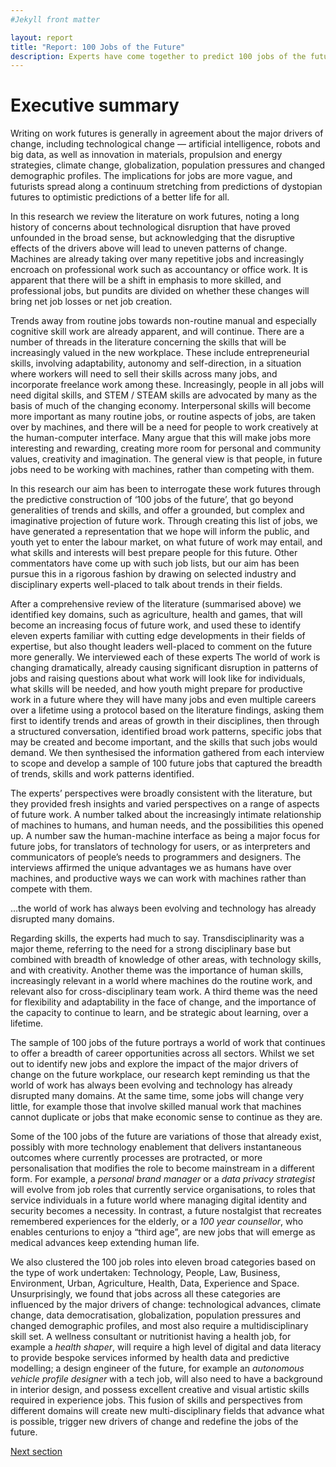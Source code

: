 ```yaml
---
#Jekyll front matter

layout: report
title: "Report: 100 Jobs of the Future"
description: Experts have come together to predict 100 jobs of the future.
---
```

<h1>Executive summary</h1>
<p class="intro">Writing on work futures is generally in agreement about the major drivers of change, including technological change — artificial intelligence, robots and big data, as well as innovation in materials, propulsion and energy strategies, climate change, globalization, population pressures and changed demographic profiles. The implications for jobs are more vague, and futurists spread along a continuum stretching from predictions of dystopian futures to optimistic predictions of a better life for all.</p>

In this research we review the literature on work futures, noting a long history of concerns about technological disruption that have proved unfounded in the broad sense, but acknowledging that the disruptive effects of the drivers above will lead to uneven patterns of change. Machines are already taking over many repetitive jobs and increasingly encroach on professional work such as accountancy or office work. It is apparent that there will be a shift in emphasis to more skilled, and professional jobs, but pundits are divided on whether these changes will bring net job losses or net job creation.

Trends away from routine jobs towards non-routine manual and especially cognitive skill work are already apparent, and will continue. There are a number of threads in the literature concerning the skills that will be increasingly valued in the new workplace. These include entrepreneurial skills, involving adaptability, autonomy and self-direction, in a situation where workers will need to sell their skills across many jobs, and incorporate freelance work among these. Increasingly, people in all jobs will need digital skills, and STEM / STEAM skills are advocated by many as the basis of much of the changing economy. Interpersonal skills will become more important as many routine jobs, or routine aspects of jobs, are taken over by machines, and there will be a need for people to work creatively at the human-computer interface. Many argue that this will make jobs more interesting and rewarding, creating more room for personal and community values, creativity and imagination. The general view is that people, in future jobs need to be working with machines, rather than competing with them.

In this research our aim has been to interrogate these work futures through the predictive construction of ‘100 jobs of the future’, that go beyond generalities of trends and skills, and offer a grounded, but complex and imaginative projection of future work. Through creating this list of jobs, we have generated a representation that we hope will inform the public, and youth yet to enter the labour market, on what future of work may entail, and what skills and interests will best prepare people for this future. Other commentators have come up with such job lists, but our aim has been pursue this in a rigorous fashion by drawing on selected industry and disciplinary experts well-placed to talk about trends in their fields.

After a comprehensive review of the literature (summarised above) we identified key domains, such as agriculture, health and games, that will become an increasing focus of future work, and used these to identify eleven experts familiar with cutting edge developments in their fields of expertise, but also thought leaders well-placed to comment on the future more generally. We interviewed each of these experts The world of work is changing dramatically, already causing significant disruption in patterns of jobs and raising questions about what work will look like for individuals, what skills will be needed, and how youth might prepare for productive work in a future where they will have many jobs and even multiple careers over a lifetime using a protocol based on the literature findings, asking them first to identify trends and areas of growth in their disciplines, then through a structured conversation, identified broad work patterns, specific jobs that may be created and become important, and the skills that such jobs would demand. We then synthesised the information gathered from each interview to scope and develop a sample of 100 future jobs that captured the breadth of trends, skills and work patterns identified.

The experts’ perspectives were broadly consistent with the literature, but they provided fresh insights and varied perspectives on a range of aspects of future work. A number talked about the increasingly intimate relationship of machines to humans, and human needs, and the possibilities this opened up. A number saw the human-machine interface as being a major focus for future jobs, for translators of technology for users, or as interpreters and communicators of people’s needs to programmers and designers. The interviews affirmed the unique advantages we as humans have over machines, and productive ways we can work with machines rather than compete with them.

<aside class="pullquote"><p>…the world of work has always been evolving and technology has already disrupted many domains.</p></aside>

Regarding skills, the experts had much to say. Transdisciplinarity was a major theme, referring to the need for a strong disciplinary base but combined with breadth of knowledge of other areas, with technology skills, and with creativity. Another theme was the importance of human skills, increasingly relevant in a world where machines do the routine work, and relevant also for cross-disciplinary team work. A third theme was the need for flexibility and adaptability in the face of change, and the importance of the capacity to continue to learn, and be strategic about learning, over a lifetime.

The sample of 100 jobs of the future portrays a world of work that continues to offer a breadth of career opportunities across all sectors. Whilst we set out to identify new jobs and explore the impact of the major drivers of change on the future workplace, our research kept reminding us that the world of work has always been evolving and technology has already disrupted many domains. At the same time, some jobs will change very little, for example those that involve skilled manual work that machines cannot duplicate or jobs that make economic sense to continue as they are.

Some of the 100 jobs of the future are variations of those that already exist, possibly with more technology enablement that delivers instantaneous outcomes where currently processes are protracted, or more personalisation that modifies the role to become mainstream in a different form. For example, a *personal brand manager* or a *data privacy strategist* will evolve from job roles that currently service organisations, to roles that service individuals in a future world where managing digital identity and security becomes a necessity. In contrast, a future nostalgist that recreates remembered experiences for the elderly, or a *100 year counsellor*, who enables centurions to enjoy a “third age”, are new jobs that will emerge as medical advances keep extending human life.

We also clustered the 100 job roles into eleven broad categories based on the type of work undertaken: Technology, People, Law, Business, Environment, Urban, Agriculture, Health, Data, Experience and Space. Unsurprisingly, we found that jobs across all these categories are influenced by the major drivers of change: technological advances, climate change, data democratisation, globalization, population pressures and changed demographic profiles, and most also require a multidisciplinary skill set. A wellness consultant or nutritionist having a health job, for example a *health shaper*, will require a high level of digital and data literacy to provide bespoke services informed by health data and predictive modelling; a design engineer of the future, for example an *autonomous vehicle profile designer* with a tech job, will also need to have a background in interior design, and possess excellent creative and visual artistic skills required in experience jobs. This fusion of skills and perspectives from different domains will create new multi-disciplinary fields that advance what is possible, trigger new drivers of change and redefine the jobs of the future.

<p class="report-pagination"><a class="button chevron" href="/report/introduction/">Next section</a></p>

